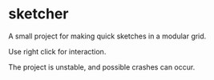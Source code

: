 # sketcher

A small project for making quick sketches in a modular grid.

Use right click for interaction. 

The project is unstable, and possible crashes can occur. 
